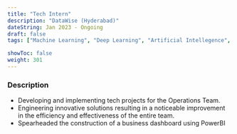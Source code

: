 ```yaml
---
title: "Tech Intern"
description: "DataWise (Hyderabad)"
dateString: Jan 2023 - Ongoing
draft: false
tags: ["Machine Learning", "Deep Learning", "Artificial Intellegence", "PowerBI", "Data Analyst", "Data Science", "Data Extraction", "Data Transformation","Deployment","Flask"]

showToc: false
weight: 301
---  
```

### Description
- Developing and implementing tech projects for the Operations Team.
- Engineering innovative solutions resulting in a noticeable improvement in the efficiency and effectiveness of the entire team.
- Spearheaded the construction of a business dashboard using PowerBI

